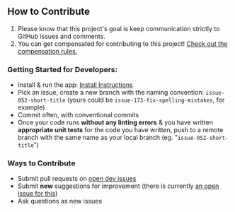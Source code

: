 ## How to Contribute

1. Please know that this project's goal is keep communication strictly to GitHub issues and comments.
2. You can get compensated for contributing to this project! [Check out the compensation rules.](https://github.com/avidrucker/autofocus-exp/blob/master/docs/compensation_rules.md)

### Getting Started for Developers:

- Install & run the app: [Install Instructions](https://github.com/avidrucker/autofocus-exp/blob/master/docs/how-to-install.md)
- Pick an issue, create a new branch with the naming convention: `issue-052-short-title` (yours could be `issue-173-fix-spelling-mistakes`, for example)
- Commit often, with conventional commits
- Once your code runs **without any linting errors** & you have written **appropriate unit tests** for the code you have written, push to a remote branch with the same name as your local branch (eg. "`issue-052-short-title`")

### Ways to Contribute
- Submit pull requests on [open dev issues](https://github.com/avidrucker/autofocus-exp/issues?utf8=%E2%9C%93&q=is%3Aopen+is%3Aissue+milestone%3Amvp-demo+label%3Adevelopment+)
- Submit **new** suggestions for improvement (there is currently [an open issue for this](https://github.com/avidrucker/autofocus-exp/issues/176))
- Ask questions as new issues
